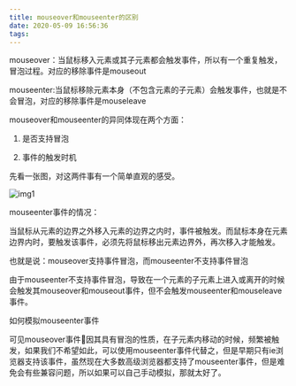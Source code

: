 ```yaml
---
title: mouseover和mouseenter的区别
date: 2020-05-09 16:56:36
tags:
---
```

mouseover：当鼠标移入元素或其子元素都会触发事件，所以有一个重复触发，冒泡过程。对应的移除事件是mouseout

mouseenter:当鼠标移除元素本身（不包含元素的子元素）会触发事件，也就是不会冒泡，对应的移除事件是mouseleave

mouseover和mouseenter的异同体现在两个方面：

1. 是否支持冒泡

2. 事件的触发时机

先看一张图，对这两件事有一个简单直观的感受。

![img1](http://image.mzliaoba.com/pic/chatroom/2562048239/20200509/a0ec9a3a-56ab-4712-9b74-0ded2a9f60761670358-20190918160838058-597135305.png)

mouseenter事件的情况：

当鼠标从元素的边界之外移入元素的边界之内时，事件被触发。而鼠标本身在元素边界内时，要触发该事件，必须先将鼠标移出元素边界外，再次移入才能触发。

也就是说：mouseover支持事件冒泡，而mouseenter不支持事件冒泡



由于mouseenter不支持事件冒泡，导致在一个元素的子元素上进入或离开的时候会触发其mouseover和mouseout事件，但不会触发mouseenter和mouseleave事件。

如何模拟mouseenter事件



可见mouseover事件因其具有冒泡的性质，在子元素内移动的时候，频繁被触发，如果我们不希望如此，可以使用mouseenter事件代替之，但是早期只有ie浏览器支持该事件，虽然现在大多数高级浏览器都支持了mouseenter事件，但是难免会有些兼容问题，所以如果可以自己手动模拟，那就太好了。